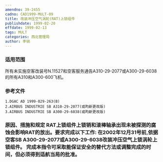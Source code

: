 ```yaml
---
amendno: 39-2455
cadno: CAD1999-MULT-09
title: 改装冲压空气涡轮(RAT)上锁组件
publishdate: 1999-02-20
effdate: 1999-02-13
tags: MULT
categories: 西北管理局
author: 李锐
---
```


### 适用范围 
所有未实施空客改装号N.11527和空客服务通告A310-29-2077或A300-29-6038的所有A310和A300-600飞机。

<!--more-->
### 参考文件
    1.DGAC AD 1999-029-263(B) 
    2.AIRBUS INDUSTRIE SB A310-29-2077(或昀新更改版) 
    3.AIRBUS INDUSTRIE SB A300-29-6038(或昀新更改版) 

### 原因、措施和规定 RAT上锁组件上锁销和滚棒轴承出现未被探测的腐蚀会影响RAT的放出。要求完成以下工作:     在2002年12月31号前,依据空客SB A300-29-2077或A300-29-6038改装冲压空气上锁涡轮上锁组件。     完成本指令可采取能保证安全的替代方法或调整完成的时间，但必须得到适航当局的批准。
